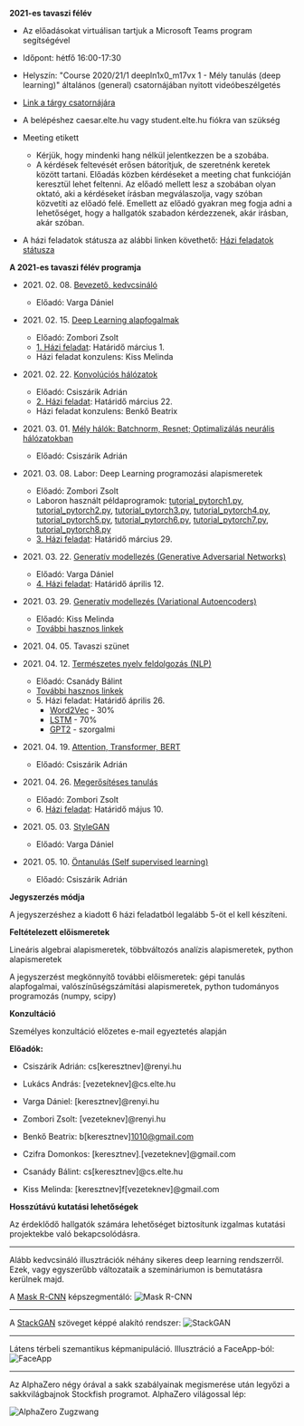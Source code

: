 **2021-es tavaszi félév**

- Az előadásokat virtuálisan tartjuk a Microsoft Teams program segítségével
- Időpont: hétfő 16:00-17:30
- Helyszín: "Course 2020/21/1 deepln1x0_m17vx 1 - Mély tanulás (deep learning)" általános (general) csatornájában nyitott videóbeszélgetés
- [Link a tárgy csatornájára](https://teams.microsoft.com/l/team/19%3aba04521e63a641089010cca622801dde%40thread.tacv2/conversations?groupId=5d44fb4b-1f0d-4b38-baed-2f8d8d236988&tenantId=b366dbcd-4fc3-4451-82d2-e239564302c3)
- A belépéshez caesar.elte.hu vagy student.elte.hu fiókra van szükség
- Meeting etikett
    + Kérjük, hogy mindenki hang nélkül jelentkezzen be a szobába.
    + A kérdések feltevését erősen bátorítjuk, de szeretnénk keretek között tartani. Előadás közben kérdéseket a meeting chat funkcióján keresztül lehet feltenni. Az előadó mellett lesz a szobában olyan oktató, aki a kérdéseket írásban megválaszolja, vagy szóban közvetíti az előadó felé. Emellett az előadó gyakran meg fogja adni a lehetőséget, hogy a hallgatók szabadon kérdezzenek, akár írásban, akár szóban.

- A házi feladatok státusza az alábbi linken követhető: [Házi feladatok státusza](https://bit.ly/3smKCzw)

**A 2021-es tavaszi félév programja**


- 2021\. 02\. 08\. [Bevezető, kedvcsináló](docs/elte-deeplearning-starter-2021.pdf)
    + Előadó: Varga Dániel

- 2021\. 02\. 15\. [Deep Learning alapfogalmak](docs/dl2021_nn_bevezeto.pdf)
    + Előadó: Zombori Zsolt
    + [1\. Házi feladat](https://colab.research.google.com/drive/10a_O1RO3OZ3i6Jj_O8w0XScYJQcyiAyf#scrollTo=Oefmx5K2WCPk): Határidő március 1.
    + Házi feladat konzulens: Kiss Melinda

- 2021\. 02\. 22\. [Konvolúciós hálózatok](docs/dl2020_cnn.pdf)
    + Előadó: Csiszárik Adrián
    + [2\. Házi feladat](https://colab.research.google.com/drive/1LK-KFuyAiW39O1NX0YR8cvd8x5fr6nSp#scrollTo=-Oyd2Yyk94V7): Határidő március 22.
    + Házi feladat konzulens: Benkő Beatrix

- 2021\. 03\. 01\. [Mély hálók: Batchnorm, Resnet; Optimalizálás neurális hálózatokban](docs/dl2020_deep_nets.pdf)
    + Előadó: Csiszárik Adrián

- 2021\. 03\. 08\. Labor: Deep Learning programozási alapismeretek
    + Előadó: Zombori Zsolt
    + Laboron használt példaprogramok: [tutorial_pytorch1.py](lab/tutorial_pytorch1.py), [tutorial_pytorch2.py](lab/tutorial_pytorch2.py), [tutorial_pytorch3.py](lab/tutorial_pytorch3.py), [tutorial_pytorch4.py](lab/tutorial_pytorch4.py), [tutorial_pytorch5.py](lab/tutorial_pytorch5.py), [tutorial_pytorch6.py](lab/tutorial_pytorch6.py), [tutorial_pytorch7.py](lab/tutorial_pytorch7.py), [tutorial_pytorch8.py](lab/tutorial_pytorch8.py)
    + [3\. Házi feladat](https://colab.research.google.com/drive/1QgppKeLY_eL2JgHxy5Bl_uYfn1ucK9Ey): Határidő március 29.

- 2021\. 03\. 22\. [Generatív modellezés (Generative Adversarial Networks)](docs/dl2020_gan_links.md)
    + Előadó: Varga Dániel
    + [4\. Házi feladat](https://colab.research.google.com/drive/1DHIvXwm0Z1QebuMPbDdooDxrjwCICOCC): Határidő április 12.

- 2021\. 03\. 29\. [Generatív modellezés (Variational Autoencoders)](docs/dl2020_vae.pdf)
    + Előadó: Kiss Melinda
    + [További hasznos linkek](docs/dl2020_vae_links.md)

- 2021\. 04\. 05\. Tavaszi szünet

- 2021\. 04\. 12\. [Természetes nyelv feldolgozás (NLP)](https://colab.research.google.com/drive/1cfy30mNHtAbhkvae4s3uyajbpGHz3uiL)
    + Előadó: Csanády Bálint
    + [További hasznos linkek](docs/dl2020_nlp_links.md)
    + 5\. Házi feladat: Határidő április 26.
        + [Word2Vec](https://colab.research.google.com/drive/1LyigxaokouZw2yvKGM_EjvY1eeAePjSM) - 30%
        + [LSTM](https://colab.research.google.com/drive/1sX-pXKV_0JlQ2l4qWwBBCF_iiRa1FuZZ) - 70%
        + [GPT2](https://colab.research.google.com/drive/1m3r46sd8_rCOvTbSa-FujRVpyhuqCJUm) - szorgalmi
        
- 2021\. 04\. 19\. [Attention, Transformer, BERT](docs/dl2020_attention_links.md)
    + Előadó: Csiszárik Adrián

- 2021\. 04\. 26\. [Megerősítéses tanulás](docs/DL2020_rl.pdf)
    + Előadó: Zombori Zsolt
    + 6\. [Házi feladat](https://colab.research.google.com/drive/1wkXMJRDBq3a8HO4ggeS88MHr1T_1IO_M?usp=sharing): Határidő május 10.

- 2021\. 05\. 03\. [StyleGAN](https://users.renyi.hu/~daniel/stylegan-szeminarium-2020.pdf)
    + Előadó: Varga Dániel

- 2021\. 05\. 10\. [Öntanulás (Self supervised learning)](https://lilianweng.github.io/lil-log/2019/11/10/self-supervised-learning.html)
    + Előadó: Csiszárik Adrián

**Jegyszerzés módja**

A jegyszerzéshez a kiadott 6 házi feladatból legalább 5-öt el kell készíteni.

**Feltételezett előismeretek**

Lineáris algebrai alapismeretek, többváltozós analízis alapismeretek, python alapismeretek

A jegyszerzést megkönnyítő további előismeretek: gépi tanulás alapfogalmai, valószínűségszámítási alapismeretek, python tudományos programozás (numpy, scipy)


**Konzultáció**

Személyes konzultáció előzetes e-mail egyeztetés alapján


**Előadók:**
* Csiszárik Adrián: cs[keresztnev]@renyi.hu
* Lukács András: [vezeteknev]@cs.elte.hu
* Varga Dániel: [keresztnev]@renyi.hu
* Zombori Zsolt: [vezeteknev]@renyi.hu

* Benkő Beatrix: b[keresztnev]1010@gmail.com
* Czifra Domonkos: [keresztnev].[vezeteknev]@gmail.com
* Csanády Bálint: cs[keresztnev]@cs.elte.hu
* Kiss Melinda: [keresztnev]f[vezeteknev]@gmail.com

**Hosszútávú kutatási lehetőségek**

Az érdeklődő hallgatók számára lehetőséget biztosítunk
izgalmas kutatási projektekbe való bekapcsolódásra.

---

Alább kedvcsináló illusztrációk néhány sikeres deep learning rendszerről. Ezek, vagy egyszerűbb változataik a szemináriumon is bemutatásra kerülnek majd.

A [Mask R-CNN](https://github.com/matterport/Mask_RCNN) képszegmentáló:
![Mask R-CNN](pics/mask-r-cnn-1.jpg "Mask R-CNN")

---

A [StackGAN](https://github.com/hanzhanggit/StackGAN) szöveget képpé alakító rendszer:
![StackGAN](pics/stackgan.jpg "StackGAN")

---

Látens térbeli szemantikus képmanipuláció. Illusztráció a FaceApp-ból:
![FaceApp](pics/faceapp.jpg "FaceApp")

---

Az AlphaZero négy órával a sakk szabályainak megismerése után legyőzi a sakkvilágbajnok Stockfish programot. AlphaZero világossal lép:

![AlphaZero Zugzwang](pics/alphazero-zugzwang.jpg "AlphaZero Zugzwang")
